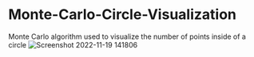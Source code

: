 # Monte-Carlo-Circle-Visualization
Monte Carlo algorithm used to visualize the number of points inside of a circle
![Screenshot 2022-11-19 141806](https://user-images.githubusercontent.com/56235553/202850512-21e02c47-abd8-4b00-b192-8974df074693.png)
